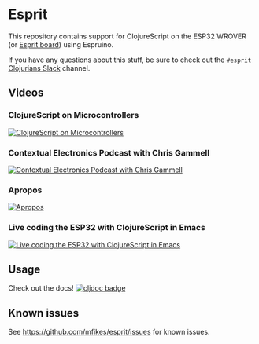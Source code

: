 # Esprit
This repository contains support for ClojureScript on the ESP32 WROVER (or [Esprit board](https://github.com/mfikes/esprit-board)) using Espruino.

If you have any questions about this stuff, be sure to check out the `#esprit` [Clojurians Slack](https://clojurians.net) channel.

## Videos

### ClojureScript on Microcontrollers
[![ClojureScript on Microcontrollers](http://img.youtube.com/vi/u1jr4v7dhoo/0.jpg)](http://www.youtube.com/watch?v=u1jr4v7dhoo "ClojureScript on Microcontrollers")

### Contextual Electronics Podcast with Chris Gammell
[![Contextual Electronics Podcast with Chris Gammell](http://img.youtube.com/vi/xYVsge81rmk/0.jpg)](https://www.youtube.com/watch?v=xYVsge81rmk "Contextual Electronics Podcast with Chris Gammell")

### Apropos
[![Apropos](http://img.youtube.com/vi/J0wF92Zvq2c/0.jpg)](http://www.youtube.com/watch?v=J0wF92Zvq2c "Apropos")

### Live coding the ESP32 with ClojureScript in Emacs
[![Live coding the ESP32 with ClojureScript in Emacs](http://img.youtube.com/vi/WYSL-fD_ogA/0.jpg)](http://www.youtube.com/watch?v=WYSL-fD_ogA "Live coding the ESP32 with ClojureScript in Emacs")

## Usage
Check out the docs! 
[![cljdoc badge](https://cljdoc.org/badge/esprit/esprit)](https://cljdoc.org/d/esprit/esprit/CURRENT)

## Known issues

See https://github.com/mfikes/esprit/issues for known issues.
